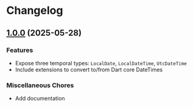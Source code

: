 # Changelog

## [1.0.0](https://github.com/superlistapp/super_dates/compare/v0.0.2...v1.0.0) (2025-05-28)

### Features

* Expose three temporal types: `LocalDate`, `LocalDateTime`, `UtcDateTime`
* Include extensions to convert to/from Dart core DateTimes

### Miscellaneous Chores

* Add documentation
